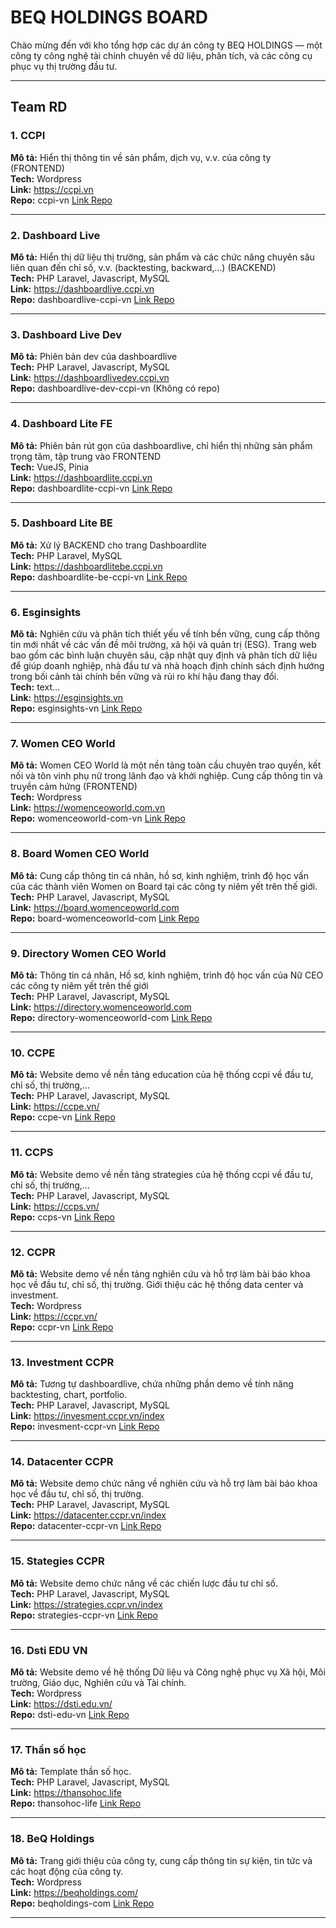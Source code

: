# BEQ HOLDINGS BOARD

Chào mừng đến với kho tổng hợp các dự án công ty BEQ HOLDINGS — một công ty công nghệ tài chính chuyên về dữ liệu, phân tích, và các công cụ phục vụ thị trường đầu tư. 

---

## Team RD

### 1.  CCPI
**Mô tả:** Hiển thị thông tin về sản phẩm, dịch vụ, v.v. của công ty (FRONTEND)   
**Tech:** Wordpress  
**Link:** https://ccpi.vn  
**Repo:** ccpi-vn [Link Repo](https://github.com/wealthfarming/ccpi-vn)  

---

### 2.  Dashboard Live
**Mô tả:** Hiển thị dữ liệu thị trường, sản phẩm và các chức năng chuyên sâu liên quan đến chỉ số, v.v. (backtesting, backward,...) (BACKEND)   
**Tech:** PHP Laravel, Javascript, MySQL   
**Link:** https://dashboardlive.ccpi.vn   
**Repo:** dashboardlive-ccpi-vn [Link Repo](https://github.com/wealthfarming/dashboardlive-ccpi-vn)    

---

### 3.  Dashboard Live Dev
**Mô tả:** Phiên bản dev của dashboardlive   
**Tech:** PHP Laravel, Javascript, MySQL  
**Link:** https://dashboardlivedev.ccpi.vn  
**Repo:** dashboardlive-dev-ccpi-vn  (Không có repo)

---

### 4.  Dashboard Lite FE
**Mô tả:** Phiên bản rút gọn của dashboardlive, chỉ hiển thị những sản phẩm trọng tâm, tập trung vào FRONTEND  
**Tech:** VueJS, Pinia  
**Link:** https://dashboardlite.ccpi.vn  
**Repo:** dashboardlite-ccpi-vn [Link Repo](https://github.com/wealthfarming/dashboardlite-ccpi-vn)  

---

### 5.  Dashboard Lite BE
**Mô tả:** Xử lý BACKEND cho trang Dashboardlite  
**Tech:** PHP Laravel, MySQL  
**Link:** https://dashboardlitebe.ccpi.vn  
**Repo:** dashboardlite-be-ccpi-vn [Link Repo](https://github.com/wealthfarming/dashboardlite-be-ccpi-vn)  

---

### 6.  Esginsights
**Mô tả:** Nghiên cứu và phân tích thiết yếu về tính bền vững, cung cấp thông tin mới nhất về các vấn đề môi trường, xã hội và quản trị (ESG). Trang web bao gồm các bình luận chuyên sâu, cập nhật quy định và phân tích dữ liệu để giúp doanh nghiệp, nhà đầu tư và nhà hoạch định chính sách định hướng trong bối cảnh tài chính bền vững và rủi ro khí hậu đang thay đổi.   
**Tech:** text...  
**Link:** https://esginsights.vn  
**Repo:** esginsights-vn [Link Repo](https://github.com/wealthfarming/esginsights-vn)  

---

### 7.  Women CEO World 
**Mô tả:** Women CEO World là một nền tảng toàn cầu chuyên trao quyền, kết nối và tôn vinh phụ nữ trong lãnh đạo và khởi nghiệp. Cung cấp thông tin và truyền cảm hứng (FRONTEND)  
**Tech:** Wordpress  
**Link:** https://womenceoworld.com.vn  
**Repo:** womenceoworld-com-vn [Link Repo](https://github.com/wealthfarming/womenceoworld-com-vn) 

---

### 8.  Board Women CEO World
**Mô tả:** Cung cấp thông tin cá nhân, hồ sơ, kinh nghiệm, trình độ học vấn của các thành viên Women on Board tại các công ty niêm yết trên thế giới.  
**Tech:** PHP Laravel, Javascript, MySQL  
**Link:** https://board.womenceoworld.com  
**Repo:** board-womenceoworld-com  [Link Repo](https://github.com/wealthfarming/board-womenceoworld-com)

---

### 9.  Directory Women CEO World
**Mô tả:** Thông tin cá nhân, Hồ sơ, kinh nghiệm, trình độ học vấn của Nữ CEO các công ty niêm yết trên thế giới  
**Tech:** PHP Laravel, Javascript, MySQL  
**Link:** https://directory.womenceoworld.com  
**Repo:** directory-womenceoworld-com [Link Repo](https://github.com/wealthfarming/directory-womenceoworld-com)

---

### 10.  CCPE
**Mô tả:** Website demo về nền tảng education của hệ thống ccpi về đầu tư, chỉ số, thị trường,...  
**Tech:** PHP Laravel, Javascript, MySQL  
**Link:** https://ccpe.vn/  
**Repo:** ccpe-vn [Link Repo](https://github.com/wealthfarming/ccpe-vn)

---

### 11.  CCPS
**Mô tả:** Website demo về nền tảng strategies của hệ thống ccpi về đầu tư, chỉ số, thị trường,...  
**Tech:** PHP Laravel, Javascript, MySQL  
**Link:** https://ccps.vn/  
**Repo:** ccps-vn [Link Repo](https://github.com/wealthfarming/ccps-vn)  

---

### 12.  CCPR
**Mô tả:** Website demo về nền tảng nghiên cứu và hỗ trợ làm bài báo khoa học về đầu tư, chỉ số, thị trường. Giới thiệu các hệ thống data center và investment.  
**Tech:** Wordpress  
**Link:** https://ccpr.vn/  
**Repo:** ccpr-vn [Link Repo](https://github.com/wealthfarming/ccpr-vn)

---

### 13. Investment CCPR
**Mô tả:** Tương tự dashboardlive, chứa những phần demo về tính năng backtesting, chart, portfolio.   
**Tech:** PHP Laravel, Javascript, MySQL  
**Link:** https://invesment.ccpr.vn/index  
**Repo:** invesment-ccpr-vn [Link Repo](https://github.com/wealthfarming/invesment-ccpr-vn)

---

### 14. Datacenter CCPR
**Mô tả:** Website demo chức năng về nghiên cứu và hỗ trợ làm bài báo khoa học về đầu tư, chỉ số, thị trường.  
**Tech:** PHP Laravel, Javascript, MySQL  
**Link:** https://datacenter.ccpr.vn/index  
**Repo:** datacenter-ccpr-vn [Link Repo](https://github.com/wealthfarming/datacenter-ccpr-vn)

---

### 15. Stategies CCPR 
**Mô tả:** Website demo chức năng về các chiến lược đầu tư chỉ số.  
**Tech:** PHP Laravel, Javascript, MySQL  
**Link:** https://strategies.ccpr.vn/index   
**Repo:** strategies-ccpr-vn [Link Repo](https://github.com/wealthfarming/strategies-ccpr-vn)

---

### 16. Dsti EDU VN
**Mô tả:** Website demo về hệ thống Dữ liệu và Công nghệ phục vụ Xã hội, Môi trường, Giáo dục, Nghiên cứu và Tài chính.  
**Tech:** Wordpress  
**Link:** https://dsti.edu.vn/  
**Repo:** dsti-edu-vn [Link Repo](https://github.com/wealthfarming/dsti-edu-vn)

---

### 17. Thần số học
**Mô tả:** Template thần số học.  
**Tech:** PHP Laravel, Javascript, MySQL  
**Link:** https://thansohoc.life  
**Repo:** thansohoc-life [Link Repo](https://github.com/wealthfarming/thansohoc-life)

---

### 18. BeQ Holdings 
**Mô tả:** Trang giới thiệu của công ty, cung cấp thông tin sự kiện, tin tức và các hoạt động của công ty.  
**Tech:** Wordpress  
**Link:** https://beqholdings.com/  
**Repo:** beqholdings-com [Link Repo](https://github.com/wealthfarming/beqholdings-com)

---